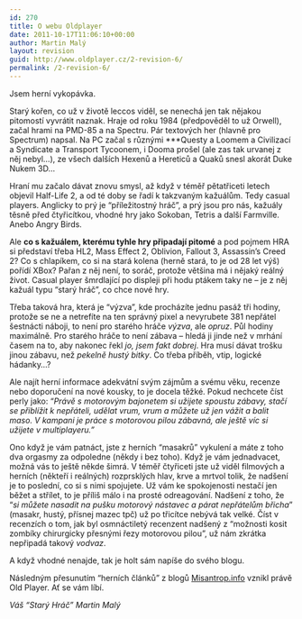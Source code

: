 ```yaml
---
id: 270
title: O webu Oldplayer
date: 2011-10-17T11:06:10+00:00
author: Martin Malý
layout: revision
guid: http://www.oldplayer.cz/2-revision-6/
permalink: /2-revision-6/
---
```

Jsem herní vykopávka.

Starý kořen, co už v životě leccos viděl, se nenechá jen tak nějakou pitomostí vyvrátit naznak. Hraje od roku 1984 (předpověděl to už Orwell), začal hrami na PMD-85 a na Spectru. Pár textových her (hlavně pro Spectrum) napsal. Na PC začal s různými \***Questy a Loomem a Civilizací a Syndicate a Transport Tycoonem, i Dooma prošel (ale zas tak urvanej z něj nebyl&#8230;), ze všech dalších Hexenů a Hereticů a Quaků snesl akorát Duke Nukem 3D&#8230;

Hraní mu začalo dávat znovu smysl, až když v téměř pětatřiceti letech objevil Half-Life 2, a od té doby se řadí k takzvaným kažuálům. Tedy casual players. Anglicky to prý je &#8220;příležitostný hráč&#8221;, a prý jsou pro nás, kažuály těsně před čtyřicítkou, vhodné hry jako Sokoban, Tetris a další Farmville. Anebo Angry Birds.

Ale **co s kažuálem, kterému tyhle hry připadají pitomé** a pod pojmem HRA si představí třeba HL2, Mass Effect 2, Oblivion, Fallout 3, Assassin&#8217;s Creed 2? Co s chlapíkem, co si na stará kolena (herně stará, to je od 28 let výš) pořídí XBox? Pařan z něj není, to soráč, protože většina má i nějaký reálný život. Casual player šmrdlající po displeji při hodu ptákem taky ne &#8211; je z něj kažuál typu &#8220;starý hráč&#8221;, co chce nové hry.

Třeba taková hra, která je &#8220;výzva&#8221;, kde procházíte jednu pasáž tři hodiny, protože se ne a netrefíte na ten správný pixel a nevyrubete 381 nepřátel šestnácti náboji, to není pro starého hráče _výzva_, ale _opruz_. Půl hodiny maximálně. Pro starého hráče to není zábava &#8211; hledá ji jinde než v mrhání časem na to, aby nakonec řekl _jo, jsem fakt dobrej_. Hra musí dávat trošku jinou zábavu, než _pekelně hustý bitky_. Co třeba příběh, vtip, logické hádanky&#8230;?

Ale najít herní informace adekvátní svým zájmům a svému věku, recenze nebo doporučení na nové kousky, to je docela těžké. Pokud nechcete číst perly jako: &#8220;_Právě s motorovým bajonetem si užijete spoustu zábavy, stačí se přiblížit k nepřáteli, udělat vrum, vrum a můžete už jen vážit a balit maso. V kampani je práce s motorovou pilou zábavná, ale ještě víc si užijete v multiplayeru.&#8221;_

Ono když je vám patnáct, jste z herních &#8220;masakrů&#8221; vykulení a máte z toho dva orgasmy za odpoledne (někdy i bez toho). Když je vám jednadvacet, možná vás to ještě někde šimrá. V téměř čtyřiceti jste už viděl filmových a herních (někteří i reálných) rozprsklých hlav, krve a mrtvol tolik, že nadšení je to poslední, co si s nimi spojujete. Už vám ke spokojenosti nestačí jen běžet a střílet, to je příliš málo i na prosté odreagování. Nadšení z toho, že “_si můžete nasadit na pušku motorový nástavec a párat nepřátelům břicha_” (masakr, hustý, přísnej mazec tpč) už po třicítce nebývá tak velké. Číst v recenzích o tom, jak byl osmnáctiletý recenzent nadšený z &#8220;možnosti kosit zombíky chirurgicky přesnými řezy motorovou pilou&#8221;, už nám zkrátka nepřipadá takový _vodvaz_.

A když vhodné nenajde, tak je holt sám napíše do svého blogu.

Následným přesunutím &#8220;herních článků&#8221; z blogů [Misantrop.info](http://www.misantrop.info/) vznikl právě Old Player. Ať se vám líbí.

_Váš &#8220;Starý Hráč&#8221; Martin Malý_

<div id="google_plus_one">
  <g:plusone></g:plusone>
</div>

<div id="fb_send_like">
</div>